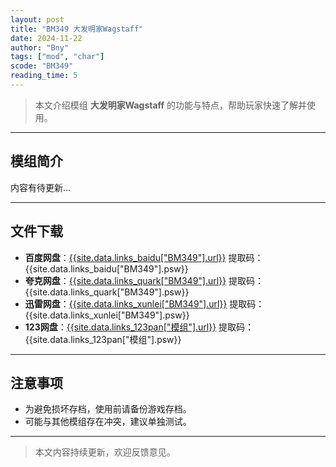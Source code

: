 ```yaml
---
layout: post
title: "BM349 大发明家Wagstaff"
date: 2024-11-22
author: "Bny"
tags: ["mod", "char"]
scode: "BM349"
reading_time: 5
---
```


> 本文介绍模组 **大发明家Wagstaff** 的功能与特点，帮助玩家快速了解并使用。

---

## 模组简介

内容有待更新...

---

## 文件下载
- **百度网盘**：[{{site.data.links_baidu["BM349"].url}}]({{site.data.links_baidu["BM349"].url}}) 提取码：{{site.data.links_baidu["BM349"].psw}}
- **夸克网盘**：[{{site.data.links_quark["BM349"].url}}]({{site.data.links_quark["BM349"].url}}) 提取码：{{site.data.links_quark["BM349"].psw}}
- **迅雷网盘**：[{{site.data.links_xunlei["BM349"].url}}]({{site.data.links_xunlei["BM349"].url}}) 提取码：{{site.data.links_xunlei["BM349"].psw}}
- **123网盘**：[{{site.data.links_123pan["模组"].url}}]({{site.data.links_123pan["模组"].url}}) 提取码：{{site.data.links_123pan["模组"].psw}}

---

## 注意事项
- 为避免损坏存档，使用前请备份游戏存档。
- 可能与其他模组存在冲突，建议单独测试。

---

> 本文内容持续更新，欢迎反馈意见。
